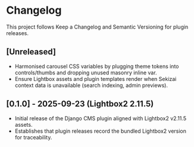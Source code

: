 # Changelog

This project follows Keep a Changelog and Semantic Versioning for plugin releases.

## [Unreleased]
- Harmonised carousel CSS variables by plugging theme tokens into controls/thumbs and dropping unused masonry inline var.
- Ensure Lightbox assets and plugin templates render when Sekizai context data is unavailable (search indexing, admin previews).

## [0.1.0] - 2025-09-23 (Lightbox2 2.11.5)
- Initial release of the Django CMS plugin aligned with Lightbox2 v2.11.5 assets.
- Establishes that plugin releases record the bundled Lightbox2 version for traceability.
